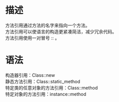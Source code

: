 # 描述
方法引用通过方法的名字来指向一个方法。  
方法引用可以使语言的构造更紧凑简洁，减少冗余代码。  
方法引用使用一对冒号 :: 。  

# 语法
构造器引用：Class::new  
静态方法引用：Class::static_method  
特定类的任意对象的方法引用：Class::method  
特定对象的方法引用：instance::method  